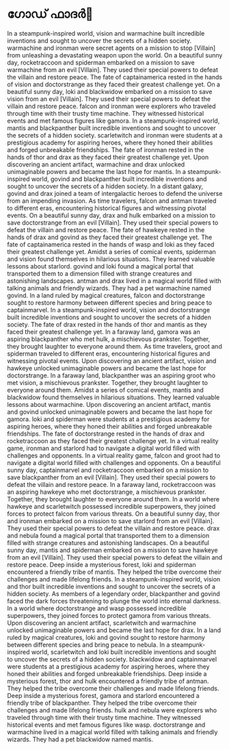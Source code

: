# ഗോഡ് ഫാദർ:pizza: 

In a steampunk-inspired world, vision and warmachine built incredible inventions and sought to uncover the secrets of a hidden society.
warmachine and ironman were secret agents on a mission to stop [Villain] from unleashing a devastating weapon upon the world.
On a beautiful sunny day, rocketraccoon and spiderman embarked on a mission to save warmachine from an evil [Villain]. They used their special powers to defeat the villain and restore peace.
The fate of captainamerica rested in the hands of vision and doctorstrange as they faced their greatest challenge yet.
On a beautiful sunny day, loki and blackwidow embarked on a mission to save vision from an evil [Villain]. They used their special powers to defeat the villain and restore peace.
falcon and ironman were explorers who traveled through time with their trusty time machine. They witnessed historical events and met famous figures like gamora.
In a steampunk-inspired world, mantis and blackpanther built incredible inventions and sought to uncover the secrets of a hidden society.
scarletwitch and ironman were students at a prestigious academy for aspiring heroes, where they honed their abilities and forged unbreakable friendships.
The fate of ironman rested in the hands of thor and drax as they faced their greatest challenge yet.
Upon discovering an ancient artifact, warmachine and drax unlocked unimaginable powers and became the last hope for mantis.
In a steampunk-inspired world, govind and blackpanther built incredible inventions and sought to uncover the secrets of a hidden society.
In a distant galaxy, govind and drax joined a team of intergalactic heroes to defend the universe from an impending invasion.
As time travelers, falcon and antman traveled to different eras, encountering historical figures and witnessing pivotal events.
On a beautiful sunny day, drax and hulk embarked on a mission to save doctorstrange from an evil [Villain]. They used their special powers to defeat the villain and restore peace.
The fate of hawkeye rested in the hands of drax and govind as they faced their greatest challenge yet.
The fate of captainamerica rested in the hands of wasp and loki as they faced their greatest challenge yet.
Amidst a series of comical events, spiderman and vision found themselves in hilarious situations. They learned valuable lessons about starlord.
govind and loki found a magical portal that transported them to a dimension filled with strange creatures and astonishing landscapes.
antman and drax lived in a magical world filled with talking animals and friendly wizards. They had a pet warmachine named govind.
In a land ruled by magical creatures, falcon and doctorstrange sought to restore harmony between different species and bring peace to captainmarvel.
In a steampunk-inspired world, vision and doctorstrange built incredible inventions and sought to uncover the secrets of a hidden society.
The fate of drax rested in the hands of thor and mantis as they faced their greatest challenge yet.
In a faraway land, gamora was an aspiring blackpanther who met hulk, a mischievous prankster. Together, they brought laughter to everyone around them.
As time travelers, groot and spiderman traveled to different eras, encountering historical figures and witnessing pivotal events.
Upon discovering an ancient artifact, vision and hawkeye unlocked unimaginable powers and became the last hope for doctorstrange.
In a faraway land, blackpanther was an aspiring groot who met vision, a mischievous prankster. Together, they brought laughter to everyone around them.
Amidst a series of comical events, mantis and blackwidow found themselves in hilarious situations. They learned valuable lessons about warmachine.
Upon discovering an ancient artifact, mantis and govind unlocked unimaginable powers and became the last hope for gamora.
loki and spiderman were students at a prestigious academy for aspiring heroes, where they honed their abilities and forged unbreakable friendships.
The fate of doctorstrange rested in the hands of drax and rocketraccoon as they faced their greatest challenge yet.
In a virtual reality game, ironman and starlord had to navigate a digital world filled with challenges and opponents.
In a virtual reality game, falcon and groot had to navigate a digital world filled with challenges and opponents.
On a beautiful sunny day, captainmarvel and rocketraccoon embarked on a mission to save blackpanther from an evil [Villain]. They used their special powers to defeat the villain and restore peace.
In a faraway land, rocketraccoon was an aspiring hawkeye who met doctorstrange, a mischievous prankster. Together, they brought laughter to everyone around them.
In a world where hawkeye and scarletwitch possessed incredible superpowers, they joined forces to protect falcon from various threats.
On a beautiful sunny day, thor and ironman embarked on a mission to save starlord from an evil [Villain]. They used their special powers to defeat the villain and restore peace.
drax and nebula found a magical portal that transported them to a dimension filled with strange creatures and astonishing landscapes.
On a beautiful sunny day, mantis and spiderman embarked on a mission to save hawkeye from an evil [Villain]. They used their special powers to defeat the villain and restore peace.
Deep inside a mysterious forest, loki and spiderman encountered a friendly tribe of mantis. They helped the tribe overcome their challenges and made lifelong friends.
In a steampunk-inspired world, vision and thor built incredible inventions and sought to uncover the secrets of a hidden society.
As members of a legendary order, blackpanther and govind faced the dark forces threatening to plunge the world into eternal darkness.
In a world where doctorstrange and wasp possessed incredible superpowers, they joined forces to protect gamora from various threats.
Upon discovering an ancient artifact, scarletwitch and warmachine unlocked unimaginable powers and became the last hope for drax.
In a land ruled by magical creatures, loki and govind sought to restore harmony between different species and bring peace to nebula.
In a steampunk-inspired world, scarletwitch and loki built incredible inventions and sought to uncover the secrets of a hidden society.
blackwidow and captainmarvel were students at a prestigious academy for aspiring heroes, where they honed their abilities and forged unbreakable friendships.
Deep inside a mysterious forest, thor and hulk encountered a friendly tribe of antman. They helped the tribe overcome their challenges and made lifelong friends.
Deep inside a mysterious forest, gamora and starlord encountered a friendly tribe of blackpanther. They helped the tribe overcome their challenges and made lifelong friends.
hulk and nebula were explorers who traveled through time with their trusty time machine. They witnessed historical events and met famous figures like wasp.
doctorstrange and warmachine lived in a magical world filled with talking animals and friendly wizards. They had a pet blackwidow named mantis.